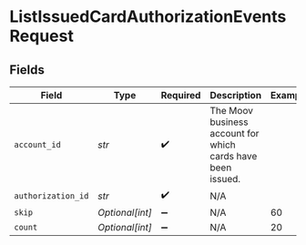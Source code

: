 # ListIssuedCardAuthorizationEventsRequest


## Fields

| Field                                                       | Type                                                        | Required                                                    | Description                                                 | Example                                                     |
| ----------------------------------------------------------- | ----------------------------------------------------------- | ----------------------------------------------------------- | ----------------------------------------------------------- | ----------------------------------------------------------- |
| `account_id`                                                | *str*                                                       | :heavy_check_mark:                                          | The Moov business account for which cards have been issued. |                                                             |
| `authorization_id`                                          | *str*                                                       | :heavy_check_mark:                                          | N/A                                                         |                                                             |
| `skip`                                                      | *Optional[int]*                                             | :heavy_minus_sign:                                          | N/A                                                         | 60                                                          |
| `count`                                                     | *Optional[int]*                                             | :heavy_minus_sign:                                          | N/A                                                         | 20                                                          |